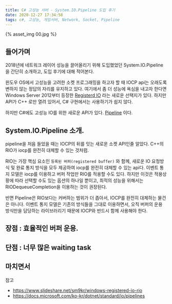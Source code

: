 ```yaml
---
title: C# 고성능 서버 - System.IO.Pipeline 도입 후기
date: 2020-12-27 17:34:58
tags: c#, 고성능, 게임서버, Network, Socket, Pipeline
---
```

{% asset_img 00.jpg %}

## 들어가며

2018년에 네트워크 레이어 성능을 끌어올리기 위해 도입했었던 System.IO.Pipeline을 간단히 소개하고, 도입 후기에 대해 적어본다. 

윈도우 OS에서 고성능을 고려한 소켓 프로그래밍을 하고자 할 때 IOCP api는 오래도록 변하지 않는 정답의 자리를 유지하고 있다. 여기에서 좀 더 성능에 욕심을 내고자 한다면 Windows Server 2012부터 등장한 [Registerd IO](https://docs.microsoft.com/en-us/previous-versions/windows/it-pro/windows-server-2012-r2-and-2012/hh997032(v=ws.11)) 라는 새로운 선택지가 있다. 하지만 API가 C++ 로만 열려 있어서, C# 구현에서는 사용하기가 쉽지 않다. 

하지만 C#에도 고성능 IO를 위한 새로운 API가 있다. [Pipeline](https://docs.microsoft.com/ko-kr/dotnet/standard/io/pipelines) 이다.



## System.IO.Pipeline 소개.

pipeline을 처음 들었을 때는 IOCP의 뒤를 잇는 새로운 소켓 API인줄 알았다. C++의 RIO가 iocp를 완전히 대체할 수 있는 것처럼.

RIO는 가장 핵심 요소인 `등록된 버퍼(registered buffer)` 와 함께, 새로운 IO 요청방식 및 완료 통지 방식을 모두 제공하여 iocp를 완전히 대체할 수 있는 api다. 이벤트 통지 모델은 iocp를 이용하고 버퍼 작업만 RIO를 적용할 수도 있다. 하지만 이것은 적용상황에 따라 선택할 수도 있는 옵션의 하나일 뿐이고, 최적의 성능을 위해서는 RIODequeueCompletion을 이용하는 것이 권장된다.

반면 Pipeline은 RIO보다는 커버하는 범위가 더 좁아서, IOCP를 완전히 대체하는 물건은 아니다. 이벤트 통지 모델은 기존의 방식들을 그대로 이용하면서, 오직 버퍼의 운용 방식만을 담당하는 라이브러리기 때문에 IOCP와 반드시 함께 사용해야 한다. 



## 장점 : 효율적인 버퍼 운용. 

## 단점 : 너무 많은 waiting task	

## 마치면서



참고

* https://www.slideshare.net/sm9kr/windows-registered-io-rio
* https://docs.microsoft.com/ko-kr/dotnet/standard/io/pipelines